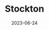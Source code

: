 ---
title: "Stockton"
type: city
date: 2023-06-24
hashtag: stockton
state:
  - California
tags:
  - city
  - california
---